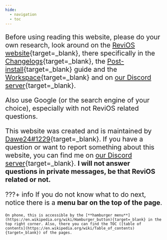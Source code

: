 ```yaml
---
hide:
  - navigation
  - toc
---
```


<style>
    body > p, summary {
        font-size: 16pt;
    }
    details > p {
        font-size: 20pt;
    }
</style>

Before using reading this website, please do your own research, look around on the [ReviOS website](https://www.revi.cc/){target=_blank}, there specifically in the [Changelogs](https://www.revi.cc/revios/download/changelog){target=_blank}, the [Post-install](https://www.revi.cc/revios/post-install){target=_blank} guide and the [Workspace](https://www.revi.cc/revios/workspace){target=_blank} and on [our Discord server](https://discord.gg/962y4pU){target=_blank}.

Also use Google (or the search engine of your choice), especially with not ReviOS related questions.

This website was created and is maintained by [Dawe24#1229](https://discord.com/users/310497849274007553){target=_blank}. If you have a question or want to report something about this website, you can find me on [our Discord server](https://discord.gg/962y4pU){target=_blank}. **I will not answer questions in private messages, be that ReviOS related or not.**

???+ info 
    If you do not know what to do next, notice there is a **menu bar on the top of the page**.

    On phone, this is accessible by the [**hamburger menu**](https://en.wikipedia.org/wiki/Hamburger_button){target=_blank} in the top right corner. Also, there you can find the TOC ([table of contents](https://en.wikipedia.org/wiki/Table_of_contents){target=_blank}) of the pages.

